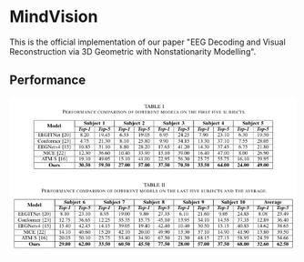 # MindVision
This is the official implementation of our paper "EEG Decoding and Visual Reconstruction via 3D Geometric with Nonstationarity Modelling".

## Performance
![image](classification_results.png)
